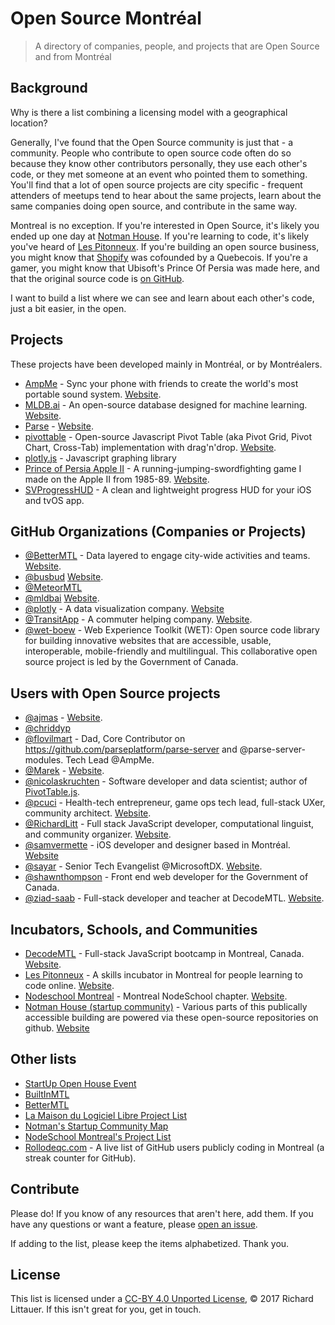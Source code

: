 # Open Source Montréal

> A directory of companies, people, and projects that are Open Source and from Montréal

## Background

Why is there a list combining a licensing model with a geographical location?

Generally, I've found that the Open Source community is just that - a community. People who contribute to open source code often do so because they know other contributors personally, they use each other's code, or they met someone at an event who pointed them to something. You'll find that a lot of open source projects are city specific - frequent attenders of meetups tend to hear about the same projects, learn about the same companies doing open source, and contribute in the same way.

Montreal is no exception. If you're interested in Open Source, it's likely you ended up one day at [Notman House](https://github.com/maison-notman-house). If you're learning to code, it's likely you've heard of [Les Pitonneux](https://github.com/pitonneux). If you're building an open source business, you might know that [Shopify](https://github.com/shopify) was cofounded by a Quebecois. If you're a gamer, you might know that Ubisoft's Prince Of Persia was made here, and that the original source code is [on GitHub](https://github.com/jmechner/Prince-of-Persia-Apple-II).

I want to build a list where we can see and learn about each other's code, just a bit easier, in the open.

## Projects

These projects have been developed mainly in Montréal, or by Montréalers.

- [AmpMe](https://github.com/AmpMe) - Sync your phone with friends to create the world's most portable sound system. [Website](http://ampme.com/).
- [MLDB.ai](https://github.com/mldbai/mldb) - An open-source database designed for machine learning. [Website](http://mldb.ai/).
- [Parse](https://github.com/parseplatform) - [Website](https://parseplatform.github.io).
- [pivottable](https://github.com/nicolaskruchten/pivottable) - Open-source Javascript Pivot Table (aka Pivot Grid, Pivot Chart, Cross-Tab) implementation with drag'n'drop. [Website](http://nicolas.kruchten.com/pivottable).
- [plotly.js](https://github.com/plotly/plotly.js) - Javascript graphing library
- [Prince of Persia Apple II](https://github.com/jmechner/Prince-of-Persia-Apple-II) - A running-jumping-swordfighting game I made on the Apple II from 1985-89. [Website](http://jordanmechner.com/ebook).
- [SVProgressHUD](https://github.com/SVProgressHUD) - A clean and lightweight progress HUD for your iOS and tvOS app.

## GitHub Organizations (Companies or Projects)

- [@BetterMTL](https://github.com/bettermtl) - Data layered to engage city-wide activities and teams. [Website]( http://bettermtl.com).
- [@busbud](https://github.com/busbud) [Website](https://www.busbud.com/).
- [@MeteorMTL](https://github.com/MeteorMTL)
- [@mldbai](https://github.com/mldbai) [Website](https://mldb.ai/).
- [@plotly](https://github.com/plotly) - A data visualization company. [Website](https://plot.ly)
- [@TransitApp](https://github.com/transitapp) - A commuter helping company. [Website](https://transitapp.com/).
- [@wet-boew](https://github.com/wet-boew) - Web Experience Toolkit (WET): Open source code library for building innovative websites that are accessible, usable, interoperable, mobile-friendly and multilingual. This collaborative open source project is led by the Government of Canada.

## Users with Open Source projects

- [@ajmas](https://github.com/ajmas) - [Website](http://terra-azure.org).
- [@chriddyp](https://github.com/chriddyp)
- [@flovilmart](https://twitter.com/flovilmart) - Dad, Core Contributor on https://github.com/parseplatform/parse-server and @parse-server-modules. Tech Lead @AmpMe.
- [@Marek](https://github.com/marekweb) - [Website](http://www.marekzaluski.com/).
- [@nicolaskruchten](https://github.com/nicolaskruchten) - Software developer and data scientist; author of [PivotTable.js](http://nicolas.kruchten.com/pivottable).
- [@pcuci](https://github.com/pcuci) - Health-tech entrepreneur, game ops tech lead, full-stack UXer, community architect. [Website](http://bettermtl.com).
- [@RichardLitt](https://github.com/RichardLitt) - Full stack JavaScript developer, computational linguist, and community organizer. [Website](https://burntfen.com).
- [@samvermette](https://github.com/samvermette) - iOS developer and designer based in Montréal. [Website](http://samvermette.com/)
- [@sayar](https://github.com/sayar) - Senior Tech Evangelist @MicrosoftDX. [Website](https://ramisayar.com/).
- [@shawnthompson](https://github.com/shawnthompson) - Front end web developer for the Government of Canada.
- [@ziad-saab](https://github.com/ziad-saab) - Full-stack developer and teacher at DecodeMTL. [Website](http://www.ziad.cc/).

## Incubators, Schools, and Communities

- [DecodeMTL](https://github.com/DecodeMTL) - Full-stack JavaScript bootcamp in Montreal, Canada. [Website](https://www.decodemtl.com/).
- [Les Pitonneux](https://github.com/pitonneux) - A skills incubator in Montreal for people learning to code online. [Website](http://pitonneux.com).
- [Nodeschool Montreal](https://github.com/nodeschool/montreal) - Montreal NodeSchool chapter. [Website](http://nodeschool.io/montreal/).
- [Notman House (startup community)](https://github.com/maison-notman-house) - Various parts of this publically accessible building are powered via these open-source repositories on github. [Website](http://notman.org)

## Other lists

- [StartUp Open House Event](https://www.startupopenhouse.com/event/montreal-2016-2/)
- [BuiltInMTL](http://builtinmtl.com/)
- [BetterMTL](https://bettermtl.github.io/reseau/)
- [La Maison du Logiciel Libre Project List](https://maisonlogiciellibre.org/projects/index?lang=en_CA)
- [Notman's Startup Community Map](http://notman.org/)
- [NodeSchool Montreal's Project List](https://nodeschool.io/montreal/)
- [Rollodeqc.com](https://streaker.rollodeqc.com/) - A live list of GitHub users publicly coding in Montreal (a streak counter for GitHub).

## Contribute

Please do! If you know of any resources that aren't here, add them. If you have any questions or want a feature, please [open an issue](https://github.com/RichardLitt/open-source-montreal/issues/new).

If adding to the list, please keep the items alphabetized. Thank you.

## License

This list is licensed under a [CC-BY 4.0 Unported License](https://creativecommons.org/licenses/by/4.0/), © 2017 Richard Littauer. If this isn't great for you, get in touch.
